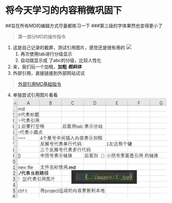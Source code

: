 # 将今天学习的内容稍微巩固下
##旨在所有MD的编辑方式尽量都练习一下
###第三级的字体果然也变得更小了
>第一部分MD的操作指令
1. 这是自己记录的截屏，测试引用图片，感觉还是很有用的
 ![](./images/MD指令.jpg)
    1. 再次使用tab进行分级显示
    2.  自动就显示成 了abc的分级，比较人性化
2. 来，我们玩一个加租，**加粗** ***粗斜体***
3. 外部引用，直接链接到外部网站试试
>[外部引用MD基础指令](https://blog.csdn.net/qq_31796651/article/details/80803599)
 
4. 单独尝试引用图片看看
    ![](./images/MD.jpg)